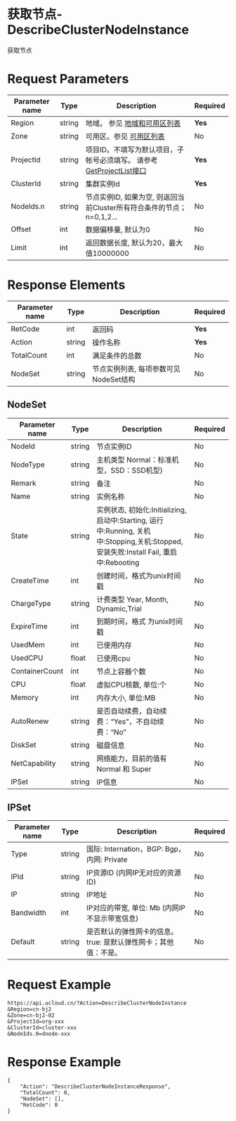 # 获取节点-DescribeClusterNodeInstance

获取节点

# Request Parameters
|Parameter name|Type|Description|Required|
|---|---|---|---|
|Region|string|地域。 参见 [地域和可用区列表](api/summary/regionlist)|**Yes**|
|Zone|string|可用区。参见 [可用区列表](api/summary/regionlist)|No|
|ProjectId|string|项目ID。不填写为默认项目，子帐号必须填写。 请参考[GetProjectList接口](api/summary/get_project_list)|**Yes**|
|ClusterId|string|集群实例Id |**Yes**|
|NodeIds.n|string|节点实例ID, 如果为空, 则返回当前Cluster所有符合条件的节点；n=0,1,2...|No|
|Offset|int|数据偏移量, 默认为0|No|
|Limit|int|返回数据长度, 默认为20，最大值10000000|No|

# Response Elements
|Parameter name|Type|Description|Required|
|---|---|---|---|
|RetCode|int|返回码|**Yes**|
|Action|string|操作名称|**Yes**|
|TotalCount|int|满足条件的总数|No|
|NodeSet|string|节点实例列表, 每项参数可见NodeSet结构|No|

## NodeSet
|Parameter name|Type|Description|Required|
|---|---|---|---|
|NodeId|string|节点实例ID|No|
|NodeType|string|主机类型  Normal：标准机型，SSD：SSD机型)|No|
|Remark|string|备注|No|
|Name|string|实例名称|No|
|State|string|实例状态, 初始化:Initializing, 启动中:Starting, 运行中:Running, 关机中:Stopping,关机:Stopped, 安装失败:Install Fail, 重启中:Rebooting   |No|
|CreateTime|int|创建时间，格式为unix时间戳|No|
|ChargeType|string|计费类型  Year, Month, Dynamic,Trial|No|
|ExpireTime|int|到期时间，格式 为unix时间戳|No|
|UsedMem|int|已使用内存|No|
|UsedCPU|float|已使用cpu|No|
|ContainerCount|int|节点上容器个数|No|
|CPU|float|虚拟CPU核数, 单位:个|No|
|Memory|int|内存大小, 单位:MB|No|
|AutoRenew|string|是否自动续费，自动续费：“Yes”，不自动续费：“No”|No|
|DiskSet|string|磁盘信息|No|
|NetCapability|string|网络能力，目前的值有Normal 和 Super|No|
|IPSet|string|IP信息|No|

## IPSet
|Parameter name|Type|Description|Required|
|---|---|---|---|
|Type|string|国际: Internation，BGP: Bgp，内网: Private|No|
|IPId|string|IP资源ID (内网IP无对应的资源ID)|No|
|IP|string|IP地址|No|
|Bandwidth|int|IP对应的带宽, 单位: Mb (内网IP不显示带宽信息)|No|
|Default|string|是否默认的弹性网卡的信息。true: 是默认弹性网卡；其他值：不是。|No|

# Request Example
```
https://api.ucloud.cn/?Action=DescribeClusterNodeInstance
&Region=cn-bj2
&Zone=cn-bj2-02
&ProjectId=org-xxx
&ClusterId=cluster-xxx
&NodeIds.0=dnode-xxx
```

# Response Example
```
{
    "Action": "DescribeClusterNodeInstanceResponse", 
    "TotalCount": 0, 
    "NodeSet": [], 
    "RetCode": 0
}
```

